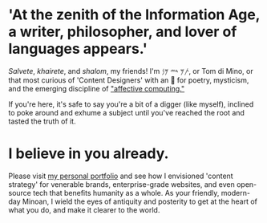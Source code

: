# 'At the zenith of the Information Age, a writer, philosopher, and lover of languages appears.' 

*Salvete*, *khairete*, and *shalom*, my friends! I'm 𐤕𐤌 𐤃𐤉 𐤌𐤍, or Tom di Mino, or that most curious of 'Content Designers' with an 🧿 for poetry, mysticism, and the emerging discipline of ["affective computing."](https://arxiv.org/abs/2302.09582) 

If you're here, it's safe to say you're a bit of a digger (like myself), inclined to poke around and exhume a subject until you've reached the root and tasted the truth of it. 

# I believe in you already.

Please visit [my personal portfolio](https://www.minoanmystery.org) and see how I envisioned 'content strategy' for venerable brands, enterprise-grade websites, and even open-source tech that benefits humanity as a whole. As your friendly, modern-day Minoan, I wield the eyes of antiquity and posterity to get at the heart of what you do, and make it clearer to the world.  
